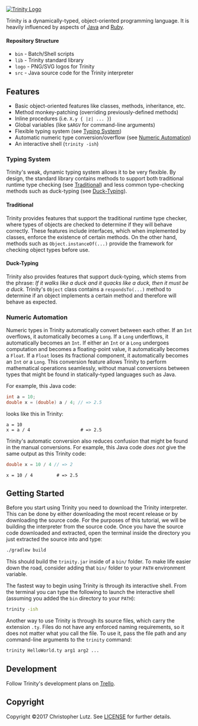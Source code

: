 [![Trinity Logo](https://raw.githubusercontent.com/trinity-lang/trinity/master/logo/logo-horizontal.png)](https://github.com/trinity-lang/trinity)

Trinity is a dynamically-typed, object-oriented programming language.
It is heavily influenced by aspects of [Java](https://www.java.com/) and [Ruby](https://www.ruby-lang.org/).

#### Repository Structure
- `bin` - Batch/Shell scripts
- `lib` - Trinity standard library
- `logo` - PNG/SVG logos for Trinity
- `src` - Java source code for the Trinity interpreter

## Features
- Basic object-oriented features like classes, methods, inheritance, etc.
- Method monkey-patching (overriding previously-defined methods)
- Inline procedures (i.e. `X.y { |z| ... }`)
- Global variables (like `$ARGV` for command-line arguments)
- Flexible typing system (see [Typing System](#typing-system))
- Automatic numeric type conversion/overflow (see [Numeric Automation](#numeric-automation))
- An interactive shell (`trinity -ish`)

### Typing System
Trinity's weak, dynamic typing system allows it to be very flexible.  By design, the standard library contains methods to support both traditional runtime type checking (see [Traditional](#traditional)) and less common type-checking methods such as duck-typing (see [Duck-Typing](#duck-typing)).

#### Traditional
Trinity provides features that support the traditional runtime type checker, where types of objects are checked to determine if they will behave correctly.  These features include interfaces, which when implemented by classes, enforce the existence of certain methods.  On the other hand, methods such as `Object.instanceOf(...)` provide the framework for checking object types before use.

#### Duck-Typing
Trinity also provides features that support duck-typing, which stems from the phrase: *If it walks like a duck and it quacks like a duck, then it must be a duck*.  Trinity's `Object` class contains a `respondsTo(...)` method to determine if an object implements a certain method and therefore will behave as expected.

### Numeric Automation
Numeric types in Trinity automatically convert between each other.  If an `Int` overflows, it automatically becomes a `Long`.  If a `Long` underflows, it automatically becomes an `Int`.  If either an `Int` or a `Long` undergoes computation and becomes a floating-point value, it automatically becomes a `Float`.  If a `Float` loses its fractional component, it automatically becomes an `Int` or a `Long`.  This conversion feature allows Trinity to perform mathematical operations seamlessly, without manual conversions between types that might be found in statically-typed languages such as Java.

For example, this Java code:
```java
int a = 10;
double x = (double) a / 4; // => 2.5
```
looks like this in Trinity:
```
a = 10
x = a / 4                   # => 2.5
```

Trinity's automatic conversion also reduces confusion that might be found in the manual conversions.  For example, this Java code *does not* give the same output as this Trinity code:
```java
double x = 10 / 4 // => 2
```
```
x = 10 / 4         # => 2.5
```

## Getting Started
Before you start using Trinity you need to download the Trinity interpreter.  This can be done by either downloading the most recent release or by downloading the source code.  For the purposes of this tutorial, we will be building the interpreter from the source code.  Once you have the source code downloaded and extracted, open the terminal inside the directory you just extracted the source into and type:
```sh
./gradlew build
```
This should build the `trinity.jar` inside of a `bin/` folder.  To make life easier down the road, consider adding that `bin/` folder to your `PATH` environment variable.

The fastest way to begin using Trinity is through its interactive shell.  From the terminal you can type the following to launch the interactive shell (assuming you added the `bin` directory to your `PATH`):
```sh
trinity -ish
```

Another way to use Trinity is through its source files, which carry the extension `.ty`.  Files do not have any enforced naming requirements, so it does not matter what you call the file.  To use it, pass the file path and any command-line arguments to the `trinity` command:
```sh
trinity HelloWorld.ty arg1 arg2 ...
```

## Development
Follow Trinity's development plans on [Trello](https://trello.com/b/dhVOwmwp).

## Copyright
Copyright &copy;2017 Christopher Lutz.  See [LICENSE](LICENSE) for further details.
